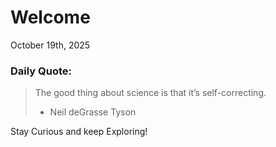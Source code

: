 # Welcome

October 19th, 2025

### Daily Quote:
> The good thing about science is that it’s self-correcting.
> 	- Neil deGrasse Tyson

Stay Curious and keep Exploring!
